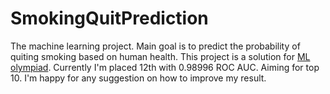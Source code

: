 # SmokingQuitPrediction
The machine learning project. Main goal is to predict the probability of quiting smoking based on human health.
This project is a solution for [ML olympiad](https://www.kaggle.com/competitions/ml-olympiad-smoking).
Currently I'm placed 12th with 0.98996 ROC AUC. Aiming for top 10.
I'm happy for any suggestion on how to improve my result.

